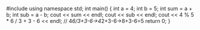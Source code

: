 #include <iostream>
using namespace std;
int main()
{
    int a = 4;
    int b = 5;
    int sum = a + b;
    int sub = a - b;
    cout << sum << endl;
    cout << sub << endl;
    cout << 4 % 5 * 6 / 3 + 3 - 6 << endl; // 4*6/3+3-6->4*2+3-6->8+3-6=5
    return 0;
}
